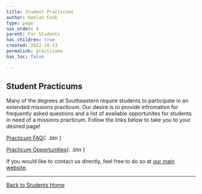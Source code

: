 ```yaml
---
title: Student Practicums
author: Keelan Cook
type: page
nav_order: 4
parent: For Students
has_children: true
created: 2022-10-13
permalink: practicums
has_toc: false

---
```


## Student Practicums

Many of the degrees at Southeastern require students to participate in an extended missions practicum. Our desire is to provide infromation for frequently asked questions and a list of available opportunites for students in need of a missions practicum. Follow the links below to take you to your desired page!

[Practicum FAQ](/for-students/practicums/practicums-faq.html){: .btn }  

[Practicum Opportunities](/for-students/practicums/practicums-opportunities.html){: .btn }  

If you would like to contact us directly, feel free to do so at [our main website](https://thecgcs.org).

---

[Back to Students Home](/students/)